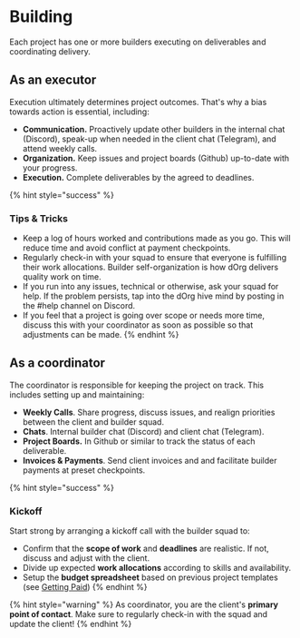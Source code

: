 # Building

Each project has one or more builders executing on deliverables and coordinating delivery.

## As an executor

Execution ultimately determines project outcomes. That's why a bias towards action is essential, including:

* **Communication.** Proactively update other builders in the internal chat \(Discord\), speak-up when needed in the client chat \(Telegram\), and attend weekly calls.
* **Organization.** Keep issues and project boards \(Github\) up-to-date with your progress.
* **Execution.** Complete deliverables by the agreed to deadlines.

{% hint style="success" %}
### **Tips & Tricks**

* Keep a log of hours worked and contributions made as you go. This will reduce time and avoid conflict at payment checkpoints.
* Regularly check-in with your squad to ensure that everyone is fulfilling their work allocations. Builder self-organization is how dOrg delivers quality work on time.
* If you run into any issues, technical or otherwise, ask your squad for help. If the problem persists, tap into the dOrg hive mind by posting in the \#help channel on Discord.
* If you feel that a project is going over scope or needs more time, discuss this with your coordinator as soon as possible so that adjustments can be made.
{% endhint %}

## As a coordinator

The coordinator is responsible for keeping the project on track. This includes setting up and maintaining:

* **Weekly Calls**. Share progress, discuss issues, and realign priorities between the client and builder squad.
* **Chats**. Internal builder chat \(Discord\) and client chat \(Telegram\).
* **Project Boards.** In Github or similar to track the status of each deliverable.
* **Invoices & Payments**. Send client invoices and and facilitate builder payments at preset checkpoints.

{% hint style="success" %}
### Kickoff

Start strong by arranging a kickoff call with the builder squad to:

* Confirm that the **scope of work** and **deadlines** are realistic. If not, discuss and adjust with the client.
* Divide up expected **work allocations** according to skills and availability.
* Setup the **budget spreadsheet** based on previous project templates \(see [Getting Paid](getting-paid.md)\)
{% endhint %}

{% hint style="warning" %}
As coordinator, you are the client's **primary point of contact**. Make sure to regularly check-in with the squad and update the client!
{% endhint %}

